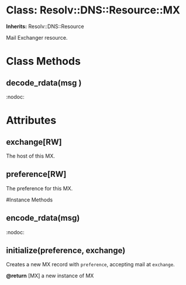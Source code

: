 # Class: Resolv::DNS::Resource::MX
**Inherits:** Resolv::DNS::Resource
    

Mail Exchanger resource.


# Class Methods
## decode_rdata(msg ) [](#method-c-decode_rdata)
:nodoc:
# Attributes
## exchange[RW] [](#attribute-i-exchange)
The host of this MX.

## preference[RW] [](#attribute-i-preference)
The preference for this MX.


#Instance Methods
## encode_rdata(msg) [](#method-i-encode_rdata)
:nodoc:

## initialize(preference, exchange) [](#method-i-initialize)
Creates a new MX record with `preference`, accepting mail at `exchange`.

**@return** [MX] a new instance of MX

